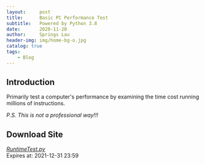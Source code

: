```yaml
---
layout:     post
title:      Basic PC Performance Test
subtitle:   Powered by Python 3.8
date:       2020-11-20
author:     Springs Lau
header-img: img/home-bg-o.jpg
catalog: true
tags:
    - Blog
---
```


## Introduction

Primarily test a computer's performance by examining the time cost running millions of instructions.

*P.S. This is not a professional way!!!*

## Download Site

[*RuntimeTest.py*](https://bhpan.buaa.edu.cn:443/link/65F7E6F65E7F53C86E460C89CF4BEE10)<br>
Expires at: 2021-12-31 23:59
